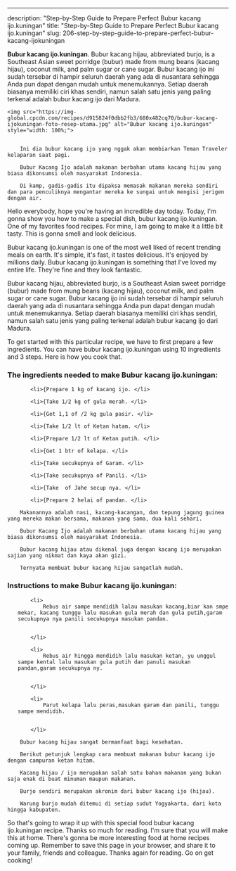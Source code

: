 ---
description: "Step-by-Step Guide to Prepare Perfect Bubur kacang ijo.kuningan"
title: "Step-by-Step Guide to Prepare Perfect Bubur kacang ijo.kuningan"
slug: 206-step-by-step-guide-to-prepare-perfect-bubur-kacang-ijokuningan

<p>
	<strong>Bubur kacang ijo.kuningan</strong>. 
	Bubur kacang hijau, abbreviated burjo, is a Southeast Asian sweet porridge (bubur) made from mung beans (kacang hijau), coconut milk, and palm sugar or cane sugar. Bubur kacang ijo ini sudah tersebar di hampir seluruh daerah yang ada di nusantara sehingga Anda pun dapat dengan mudah untuk menemukannya. Setiap daerah biasanya memiliki ciri khas sendiri, namun salah satu jenis yang paling terkenal adalah bubur kacang ijo dari Madura.
</p>
<p>
	
	<img src="https://img-global.cpcdn.com/recipes/d915824f0dbb2fb3/680x482cq70/bubur-kacang-ijokuningan-foto-resep-utama.jpg" alt="Bubur kacang ijo.kuningan" style="width: 100%;">
	
	
		Ini dia bubur kacang ijo yang nggak akan membiarkan Teman Traveler kelaparan saat pagi.
	
		Bubur Kacang Ijo adalah makanan berbahan utama kacang hijau yang biasa dikonsumsi oleh masyarakat Indonesia.
	
		Di kamp, gadis-gadis itu dipaksa memasak makanan mereka sendiri dan para penculiknya mengantar mereka ke sungai untuk mengisi jerigen dengan air.
	
</p>
<p>
	Hello everybody, hope you're having an incredible day today. Today, I'm gonna show you how to make a special dish, bubur kacang ijo.kuningan. One of my favorites food recipes. For mine, I am going to make it a little bit tasty. This is gonna smell and look delicious.
</p>
	
<p>
	Bubur kacang ijo.kuningan is one of the most well liked of recent trending meals on earth. It's simple, it's fast, it tastes delicious. It's enjoyed by millions daily. Bubur kacang ijo.kuningan is something that I've loved my entire life. They're fine and they look fantastic.
</p>
<p>
	Bubur kacang hijau, abbreviated burjo, is a Southeast Asian sweet porridge (bubur) made from mung beans (kacang hijau), coconut milk, and palm sugar or cane sugar. Bubur kacang ijo ini sudah tersebar di hampir seluruh daerah yang ada di nusantara sehingga Anda pun dapat dengan mudah untuk menemukannya. Setiap daerah biasanya memiliki ciri khas sendiri, namun salah satu jenis yang paling terkenal adalah bubur kacang ijo dari Madura.
</p>

<p>
To get started with this particular recipe, we have to first prepare a few ingredients. You can have bubur kacang ijo.kuningan using 10 ingredients and 3 steps. Here is how you cook that.
</p>

<h3>The ingredients needed to make Bubur kacang ijo.kuningan:</h3>

<ol>
	
		<li>{Prepare 1 kg of kacang ijo. </li>
	
		<li>{Take 1/2 kg of gula merah. </li>
	
		<li>{Get 1,1 of /2 kg gula pasir. </li>
	
		<li>{Take 1/2 lt of Ketan hatam. </li>
	
		<li>{Prepare 1/2 lt of Ketan putih. </li>
	
		<li>{Get 1 btr of kelapa. </li>
	
		<li>{Take secukupnya of Garam. </li>
	
		<li>{Take secukupnya of Panili. </li>
	
		<li>{Take  of Jahe secup nya. </li>
	
		<li>{Prepare 2 helai of pandan. </li>
	
</ol>
<p>
	
		Makanannya adalah nasi, kacang-kacangan, dan tepung jagung guinea yang mereka makan bersama, makanan yang sama, dua kali sehari.
	
		Bubur Kacang Ijo adalah makanan berbahan utama kacang hijau yang biasa dikonsumsi oleh masyarakat Indonesia.
	
		Bubur kacang hijau atau dikenal juga dengan kacang ijo merupakan sajian yang nikmat dan kaya akan gizi.
	
		Ternyata membuat bubur kacang hijau sangatlah mudah.
	
</p>

<h3>Instructions to make Bubur kacang ijo.kuningan:</h3>

<ol>
	
		<li>
			Rebus air sampe mendidih lalau masukan kacang,biar kan smpe mekar, kacang tunggu lalu masukan gula merah dan gula putih,garam secukupnya nya panili secukupnya masukan pandan.
			
			
		</li>
	
		<li>
			Rebus air hingga mendidih lalu masukan ketan, yu unggul sampe kental lalu masukan gula putih dan panuli masukan pandan,garam secukupnya ny.
			
			
		</li>
	
		<li>
			Parut kelapa lalu peras,masukan garam dan panili, tunggu sampe mendidih.
			
			
		</li>
	
</ol>

<p>
	
		Bubur kacang hijau sangat bermanfaat bagi kesehatan.
	
		Berikut petunjuk lengkap cara membuat makanan bubur kacang ijo dengan campuran ketan hitam.
	
		Kacang hijau / ijo merupakan salah satu bahan makanan yang bukan saja enak di buat minuman maupun makanan.
	
		Burjo sendiri merupakan akronim dari bubur kacang ijo (hijau).
	
		Warung burjo mudah ditemui di setiap sudut Yogyakarta, dari kota hingga kabupaten.
	
</p>

<p>
	So that's going to wrap it up with this special food bubur kacang ijo.kuningan recipe. Thanks so much for reading. I'm sure that you will make this at home. There's gonna be more interesting food at home recipes coming up. Remember to save this page in your browser, and share it to your family, friends and colleague. Thanks again for reading. Go on get cooking!
</p>
